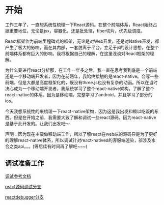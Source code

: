 # 开始

工作三年了，一直想系统性梳理一下React源码。在整个前端体系，React始终占据重要地位，无论是jsx，容器化，还是批处理，fiber切片，优先级调度。

React框架作为前端里程碑式的框架，无论是对Web开发，还是对Native开发，都产生了极大的影响，而在其内部，一套脱离于平台，立足于js的设计思想，在整个前端体系都有巨大的影响。我将根据自己的理解，在这里浅谈对React框架的理解。

为什么要进行react分析那，在工作一年多之后，我一直在思考我到底是一个前端还是一个移动端开发者，因为在前两年，我始终接触的是react-native。会写一些前端，但是大都是高度框架化的，既没有three.js也没有复杂的动画。所以在当时决心成为一个移动端开发者，我系统学习了整个react-native架构，了解了整个react-native的体系。因为是移动端，完整学习了android，并且学习了部分的ios。

今天我想系统性的来梳理一下react-native架构，因为这是我出发和赖以吃饭的东西。但是在开始之前，我需要大致了解和调试一些react源码。因为react-native是基于此开发的。让我们出发吧～

声明：因为现在主要做移动端工作，所以了解react在web端的源码只是为了更好的理解react-native体系，所以调试针对react-natived的客服端渲染，部涉及水合之类api。。。(等后续有时间再了解吧~~~)

## 调试准备工作

[调试参考文档](https://juejin.cn/post/7126501202866470949)

[react源码调试分支](https://github.com/Hao-yiwen/react/tree/18.2.0-hyw-debug)

[reactdebugger分支](https://github.com/Hao-yiwen/react-debugger)